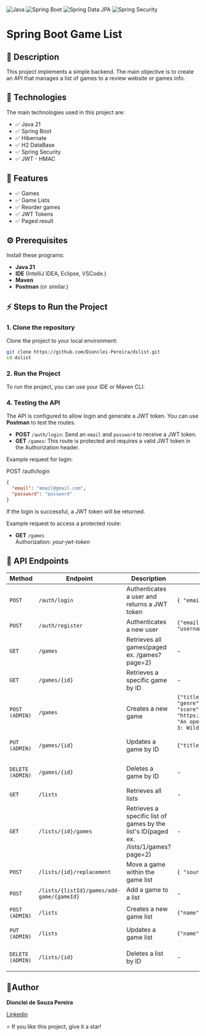 ![Java](https://img.shields.io/badge/Java-21-blue)
![Spring Boot](https://img.shields.io/badge/Spring%20Boot-3.4-green)
![Spring Data JPA](https://img.shields.io/badge/Spring%20Data%20JPA-3.4-green)
![Spring Security](https://img.shields.io/badge/Spring%20Security-6.4.1-blue)

# Spring Boot Game List

## 📖 Description

This project implements a simple backend. The main objective is to create an API that manages a list of games to a review website or games info.

## 🚀 **Technologies**

The main technologies used in this project are:

- ✅ Java 21 
- ✅ Spring Boot  
- ✅ Hibernate  
- ✅ H2 DataBase
- ✅ Spring Security
- ✅ JWT - HMAC

## 🎯 **Features**
- ✅ Games  
- ✅ Game Lists
- ✅ Reorder games  
- ✅ JWT Tokens
- ✅ Paged result
  
## ⚙ Prerequisites

Install these programs:

- **Java 21**
- **IDE** (IntelliJ IDEA, Eclipse, VSCode.)
- **Maven**
- **Postman** (or similar.)

## ⚡ Steps to Run the Project

### 1. Clone the repository

Clone the project to your local environment:

```bash
git clone https://github.com/Dionclei-Pereira/dslist.git
cd dslist
```

### 2. Run the Project

To run the project, you can use your IDE or Maven CLI:

### 4. Testing the API

The API is configured to allow login and generate a JWT token. You can use **Postman** to test the routes.

- **POST** `/auth/login`: Send an `email` and `password` to receive a JWT token.
- **GET** `/games`: This route is protected and requires a valid JWT token in the Authorization header.

Example request for login:

POST /auth/login
```json
{
  "email": "email@gmail.com",
  "password": "password"
}
```

If the login is successful, a JWT token will be returned.

Example request to access a protected route:

- **GET** `/games` <br>
Authorization: _your-jwt-token_

## 📑 API Endpoints

| Method | Endpoint | Description | Request Body | Response |
|--------|----------|-------------|--------------|----------|
| `POST` | `/auth/login` | Authenticates a user and returns a JWT token | `{ "email": "email@gmail", "password": "passw" }` | `{ "token": "eyJhbGciOiJIUzUxMiJ9..." }` |
| `POST` | `/auth/register` | Authenticates a new user | `{"email": "email@gmail.com","phone": 999999999,"name": "username","password": "password"}` | `200 OK`<br>`400 Bad Request` |
| `GET`  | `/games` | Retrieves all games(paged ex. /games?page=2) | - | `200 OK` |
| `GET`  | `/games/{id}` | Retrieves a specific game by ID | - | `200 OK`<br>`404 Not Found`|
| `POST (ADMIN)` | `/games` | Creates a new game | `{"title": "The Witcher 3: Wild Hunt", "year": 2015, "genre": "RPG", "platforms": "PC, PS4, Xbox One", "score": 11, "imgUrl": "https://example.com/witcher3.jpg","shortDescription": "An open-world RPG.", "longDescription": "The Witcher 3: Wild Hunt is a game"}` | `201 Created`<br>`400 Bad Request`<br>`403 Forbidden`|
| `PUT (ADMIN)`  | `/games/{id}` | Updates a game by ID | `{"title": "The Witcher 4"}` | `200 OK`<br>`404 Not Found`<br>`403 Forbiden`<br>`400 Bad Request` |
| `DELETE (ADMIN)` | `/games/{id}` | Deletes a game by ID | - | `204 No Content`<br>`403 Forbidden`<br>`404 Not Found`<br>`400 Bad Request` |
| `GET`  | `/lists` | Retrieves all lists | - | `200 OK` |
| `GET`  | `/lists/{id}/games` | Retrieves a specific list of games by the list's ID(paged ex. /lists/1/games?page=2) | - | `200 OK`<br>`400 Bad Request`|
| `POST`  | `/lists/{id}/replacement` | Move a game within the game list | `{ "sourceIndex": "1", "destinationIndex": "4" }` | `200 OK`<br>`400 Bad Request`|
| `POST`  | `/lists/{listId}/games/add-game/{gameId}` | Add a game to a list | - | `200 OK`<br>`404 Not Found`|
| `POST (ADMIN)`  | `/lists` | Creates a new game list | `{"name": "Adventure"}` | `200 OK`<br>`400 Bad Request`<br>`403 Forbiden`|
| `PUT (ADMIN)`  | `/lists` | Updates a game list | `{"name": "AAA"}` | `200 OK`<br>`400 Bad Request`<br>`403 Forbiden`|
| `DELETE (ADMIN)`  | `/lists/{id}` | Deletes a list by ID | - | `204 No Content`<br>`403 Forbidden`<br>`404 Not Found`<br>`400 Bad Request`|

## 📜Author

**Dionclei de Souza Pereira**

[Linkedin](https://www.linkedin.com/in/dionclei-de-souza-pereira-07287726b/)

⭐️ If you like this project, give it a star!  
